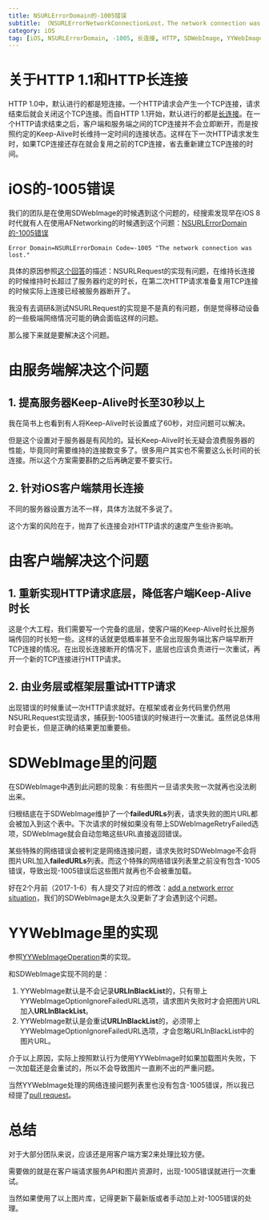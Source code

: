```yaml
---
title: NSURLErrorDomain的-1005错误
subtitle: （NSURLErrorNetworkConnectionLost，The network connection was lost）
category: iOS
tag: [iOS, NSURLErrorDomain, -1005, 长连接, HTTP, SDWebImage, YYWebImage]
---
```


# 关于HTTP 1.1和HTTP长连接

HTTP 1.0中，默认进行的都是短连接。一个HTTP请求会产生一个TCP连接，请求结束后就会关闭这个TCP连接。而自HTTP 1.1开始，默认进行的都是[长连接](https://zh.wikipedia.org/wiki/HTTP%E6%8C%81%E4%B9%85%E8%BF%9E%E6%8E%A5)。在一个HTTP请求结束之后，客户端和服务端之间的TCP连接并不会立即断开，而是按照约定的Keep-Alive时长维持一定时间的连接状态。这样在下一次HTTP请求发生时，如果TCP连接还存在就会复用之前的TCP连接，省去重新建立TCP连接的时间。

<!--more-->

# iOS的-1005错误

我们的团队是在使用SDWebImage的时候遇到这个问题的，经搜索发现早在iOS 8时代就有人在使用AFNetworking的时候遇到这个问题：[NSURLErrorDomain的-1005错误](http://stackoverflow.com/questions/25372318/error-domain-nsurlerrordomain-code-1005-the-network-connection-was-lost)

```objc
Error Domain=NSURLErrorDomain Code=-1005 "The network connection was lost."
```

具体的原因参照[这个回答](http://stackoverflow.com/a/25996971/2562905)的描述：NSURLRequest的实现有问题，在维持长连接的时候维持时长超过了服务器约定的时长，在第二次HTTP请求准备复用TCP连接的时候实际上连接已经被服务器断开了。

我没有去调研&测试NSURLRequest的实现是不是真的有问题，倒是觉得移动设备的一些极端网络情况可能的确会面临这样的问题。

那么接下来就是要解决这个问题。

# 由服务端解决这个问题

## 1. 提高服务器Keep-Alive时长至30秒以上

我在简书上也看到有人将Keep-Alive时长设置成了60秒，对应问题可以解决。

但是这个设置对于服务器是有风险的。延长Keep-Alive时长无疑会浪费服务器的性能，毕竟同时需要维持的连接数变多了。很多用户其实也不需要这么长时间的长连接。所以这个方案需要斟酌之后再确定要不要实行。

## 2. 针对iOS客户端禁用长连接

不同的服务器设置方法不一样，具体方法就不多说了。

这个方案的风险在于，抛弃了长连接会对HTTP请求的速度产生些许影响。

# 由客户端解决这个问题

## 1. 重新实现HTTP请求底层，降低客户端Keep-Alive时长

这是个大工程，我们需要写一个完备的底层，使客户端的Keep-Alive时长比服务端传回的时长短一些。这样的话就更低概率甚至不会出现服务端比客户端早断开TCP连接的情况。在出现长连接断开的情况下，底层也应该负责进行一次重试，再开一个新的TCP连接进行HTTP请求。

## 2. 由业务层或框架层重试HTTP请求

出现错误的时候重试一次HTTP请求就好。在框架或者业务代码里仍然用NSURLRequest实现请求，捕获到-1005错误的时候进行一次重试。虽然说总体用时会更长，但是正确的结果更加重要些。

# SDWebImage里的问题

在SDWebImage中遇到此问题的现象：有些图片一旦请求失败一次就再也没法刷出来。

归根结底在于SDWebImage维护了一个**failedURLs**列表，请求失败的图片URL都会被加入到这个表中。下次请求的时候如果没有带上SDWebImageRetryFailed选项，SDWebImage就会自动忽略这些URL直接返回错误。

某些特殊的网络错误会被判定是网络连接问题，请求失败时SDWebImage不会将图片URL加入**failedURLs**列表。而这个特殊的网络错误列表里之前没有包含-1005错误，导致出现-1005错误后这些图片就再也不会被重加载。

好在2个月前（2017-1-6）有人提交了对应的修改：[add a network error situation](https://github.com/rs/SDWebImage/commit/57502a9d1d3044a2c2f7969e5241619a697625fb)，我们的SDWebImage是太久没更新了才会遇到这个问题。

# YYWebImage里的实现

参照[YYWebImageOperation](https://github.com/ibireme/YYWebImage/blob/master/YYWebImage/YYWebImageOperation.m)类的实现。

和SDWebImage实现不同的是：

1. YYWebImage默认是不会记录**URLInBlackList**的，只有带上YYWebImageOptionIgnoreFailedURL选项，请求图片失败时才会把图片URL加入**URLInBlackList**。
2. YYWebImage默认是会重试**URLInBlackList**的，必须带上YYWebImageOptionIgnoreFailedURL选项，才会忽略URLInBlackList中的图片URL。

介于以上原因，实际上按照默认行为使用YYWebImage时如果加载图片失败，下一次加载还是会重试的，所以不会导致图片一直刷不出的严重问题。

当然YYWebImage处理的网络连接问题列表里也没有包含-1005错误，所以我已经提了[pull request](https://github.com/ibireme/YYWebImage/pull/172)。

# 总结

对于大部分团队来说，应该还是用客户端方案2来处理比较方便。

需要做的就是在客户端请求服务API和图片资源时，出现-1005错误就进行一次重试。

当然如果使用了以上图片库，记得更新下最新版或者手动加上对-1005错误的处理。
